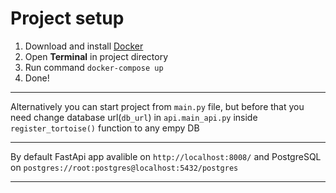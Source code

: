 # Project setup
1. Download and install [Docker](https://www.docker.com/products/docker-desktop/)
2. Open **Terminal** in project directory
3. Run command ```docker-compose up```
4. Done!

---

Alternatively you can start project from ```main.py``` file, but before that you need change database url(```db_url```)  in ```api.main_api.py``` inside ```register_tortoise()``` function to any empy DB

---

By default FastApi app avalible on ```http://localhost:8008/``` and PostgreSQL on ```postgres://root:postgres@localhost:5432/postgres```

---
